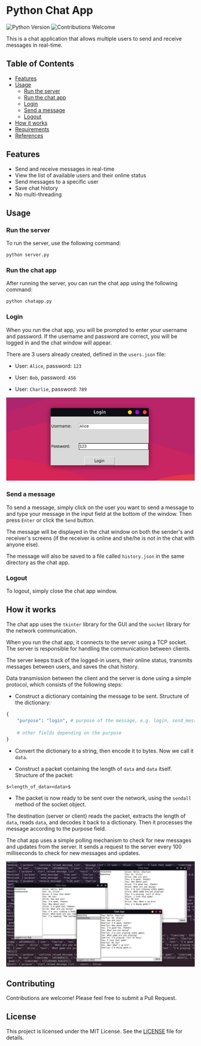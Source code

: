 # Python Chat App

![Python Version](https://img.shields.io/badge/python-3.10-blue.svg)
![Contributions Welcome](https://img.shields.io/badge/contributions-welcome-orange.svg)

This is a chat application that allows multiple users to send and receive messages in real-time.

## Table of Contents
- [Features](#features)
- [Usage](#usage)
  - [Run the server](#run-the-server)
  - [Run the chat app](#run-the-chat-app)
  - [Login](#login)
  - [Send a message](#send-a-message)
  - [Logout](#logout)
- [How it works](#how-it-works)
- [Requirements](#requirements)
- [References](#references)

## Features

- Send and receive messages in real-time
- View the list of available users and their online status
- Send messages to a specific user
- Save chat history
- No multi-threading

## Usage

### Run the server

To run the server, use the following command:

```bash
python server.py
```

### Run the chat app

After running the server, you can run the chat app using the following command:

```bash
python chatapp.py
```

### Login

When you run the chat app, you will be prompted to enter your username and password. If the username and password are correct, you will be logged in and the chat window will appear.

There are 3 users already created, defined in the `users.json` file:

- User: `Alice`, password: `123`

- User: `Bob`, password: `456`

- User: `Charlie`, password: `789`

![alt text](imgs/image-1.png)

### Send a message

To send a message, simply click on the user you want to send a message to and type your message in the input field at the bottom of the window. Then press `Enter` or click the `Send` button.

The message will be displayed in the chat window on both the sender's and receiver's screens (if the receiver is online and she/he is not in the chat with anyone else).

The message will also be saved to a file called `history.json` in the same directory as the chat app.

### Logout

To logout, simply close the chat app window.

## How it works

The chat app uses the `tkinter` library for the GUI and the `socket` library for the network communication.

When you run the chat app, it connects to the server using a TCP socket. The server is responsible for handling the communication between clients.

The server keeps track of the logged-in users, their online status, transmits messages between users, and saves the chat history.

Data transmission between the client and the server is done using a simple protocol, which consists of the following steps:

- Construct a dictionary containing the message to be sent. Structure of the dictionary:

```python
{
    "purpose": "login", # purpose of the message, e.g. login, send_message, exit, etc.

    # other fields depending on the purpose
}
```

- Convert the dictionary to a string, then encode it to bytes. Now we call it `data`.

- Construct a packet containing the length of `data` and `data` itself. Structure of the packet:

```plaintext
$<length_of_data><data>$
```

- The packet is now ready to be sent over the network, using the `sendall` method of the socket object.

The destination (server or client) reads the packet, extracts the length of `data`, reads `data`, and decodes it back to a dictionary. Then it processes the message according to the purpose field.

The chat app uses a simple polling mechanism to check for new messages and updates from the server. It sends a request to the server every 100 milliseconds to check for new messages and updates.

![alt text](imgs/image-2.png)

## Contributing

Contributions are welcome! Please feel free to submit a Pull Request.

## License

This project is licensed under the MIT License. See the [LICENSE](LICENSE) file for details.


